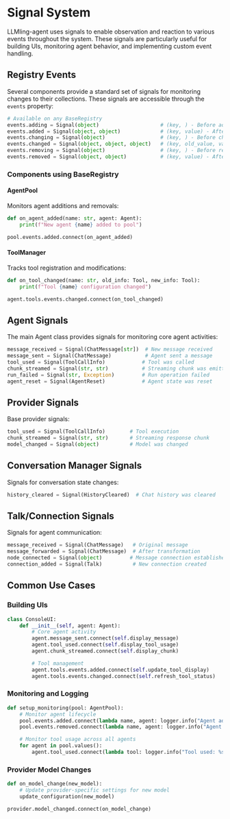 # Signal System

LLMling-agent uses signals to enable observation and reaction to various events throughout the system. These signals are particularly useful for building UIs, monitoring agent behavior, and implementing custom event handling.

## Registry Events

Several components provide a standard set of signals for monitoring changes to their collections. These signals are accessible through the `events` property:

```python
# Available on any BaseRegistry
events.adding = Signal(object)                    # (key, ) - Before addition
events.added = Signal(object, object)             # (key, value) - After addition
events.changing = Signal(object)                  # (key, ) - Before change
events.changed = Signal(object, object, object)   # (key, old_value, value) - After change
events.removing = Signal(object)                  # (key, ) - Before removal
events.removed = Signal(object, object)           # (key, value) - After removal
```

### Components using BaseRegistry

#### AgentPool
Monitors agent additions and removals:
```python
def on_agent_added(name: str, agent: Agent):
    print(f"New agent {name} added to pool")

pool.events.added.connect(on_agent_added)
```

#### ToolManager
Tracks tool registration and modifications:
```python
def on_tool_changed(name: str, old_info: Tool, new_info: Tool):
    print(f"Tool {name} configuration changed")

agent.tools.events.changed.connect(on_tool_changed)
```

## Agent Signals

The main Agent class provides signals for monitoring core agent activities:

```python
message_received = Signal(ChatMessage[str])  # New message received
message_sent = Signal(ChatMessage)           # Agent sent a message
tool_used = Signal(ToolCallInfo)            # Tool was called
chunk_streamed = Signal(str, str)           # Streaming chunk was emitted (chunk, message_id)
run_failed = Signal(str, Exception)         # Run operation failed
agent_reset = Signal(AgentReset)            # Agent state was reset
```

## Provider Signals

Base provider signals:

```python
tool_used = Signal(ToolCallInfo)        # Tool execution
chunk_streamed = Signal(str, str)       # Streaming response chunk
model_changed = Signal(object)          # Model was changed
```

## Conversation Manager Signals

Signals for conversation state changes:

```python
history_cleared = Signal(HistoryCleared)  # Chat history was cleared
```

## Talk/Connection Signals

Signals for agent communication:

```python
message_received = Signal(ChatMessage)   # Original message
message_forwarded = Signal(ChatMessage)  # After transformation
node_connected = Signal(object)         # Message connection established
connection_added = Signal(Talk)          # New connection created
```

## Common Use Cases

### Building UIs
```python
class ConsoleUI:
    def __init__(self, agent: Agent):
        # Core agent activity
        agent.message_sent.connect(self.display_message)
        agent.tool_used.connect(self.display_tool_usage)
        agent.chunk_streamed.connect(self.display_chunk)

        # Tool management
        agent.tools.events.added.connect(self.update_tool_display)
        agent.tools.events.changed.connect(self.refresh_tool_status)
```

### Monitoring and Logging
```python
def setup_monitoring(pool: AgentPool):
    # Monitor agent lifecycle
    pool.events.added.connect(lambda name, agent: logger.info("Agent added: %s", name))
    pool.events.removed.connect(lambda name, agent: logger.info("Agent removed: %s", name))

    # Monitor tool usage across all agents
    for agent in pool.values():
        agent.tool_used.connect(lambda tool: logger.info("Tool used: %s", tool.name))
```

### Provider Model Changes
```python
def on_model_change(new_model):
    # Update provider-specific settings for new model
    update_configuration(new_model)

provider.model_changed.connect(on_model_change)
```
